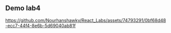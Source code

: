 ## Demo lab4


https://github.com/Nourhanshawky/React_Labs/assets/74793291/0bf68d48-ecc7-44f4-8e6b-5d69040ab81f

